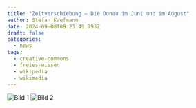 ```yaml
---
title: "Zeitverschiebung – Die Donau im Juni und im August"
author: Stefan Kaufmann
date: 2024-09-08T09:23:49.793Z
draft: false
categories:
  - news
tags:
  - creative-commons
  - freies-wissen
  - wikipedia
  - wikimedia
---
```



<link rel="stylesheet" href="/assets/css/twentytwenty.css" />
<script src="/assets/js/jquery.twentytwenty.js"></script>
<script src="/assets/js/jquery.event.move.js"></script>

<div id="slider-container" class="twentytwenty-container">
  <img src="/wp-content/uploads/2024/09/Donauabsenkung_0000.jpg" alt="Bild 1">
  <img src="/wp-content/uploads/2024/09/Donauabsenkung_0001.jpg" alt="Bild 2">
</div>

<script>
$(window).load(function() {
  $("#slider-container").twentytwenty();
});
</script>
